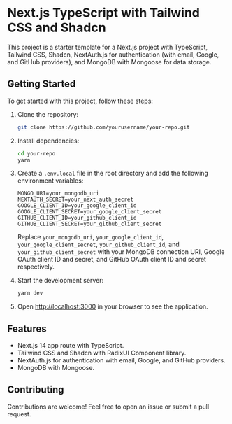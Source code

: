# Next.js TypeScript with Tailwind CSS and Shadcn

This project is a starter template for a Next.js project with TypeScript, Tailwind CSS, Shadcn, NextAuth.js for authentication (with email, Google, and GitHub providers), and MongoDB with Mongoose for data storage.

## Getting Started

To get started with this project, follow these steps:

1. Clone the repository:

   ```bash
   git clone https://github.com/yourusername/your-repo.git
   ```

2. Install dependencies:

   ```bash
   cd your-repo
   yarn
   ```

3. Create a `.env.local` file in the root directory and add the following environment variables:

   ```dotenv
   MONGO_URI=your_mongodb_uri
   NEXTAUTH_SECRET=your_next_auth_secret
   GOOGLE_CLIENT_ID=your_google_client_id
   GOOGLE_CLIENT_SECRET=your_google_client_secret
   GITHUB_CLIENT_ID=your_github_client_id
   GITHUB_CLIENT_SECRET=your_github_client_secret
   ```

   Replace `your_mongodb_uri`, `your_google_client_id`, `your_google_client_secret`, `your_github_client_id`, and `your_github_client_secret` with your MongoDB connection URI, Google OAuth client ID and secret, and GitHub OAuth client ID and secret respectively.

4. Start the development server:

   ```bash
   yarn dev
   ```

5. Open [http://localhost:3000](http://localhost:3000) in your browser to see the application.

## Features

- Next.js 14 app route with TypeScript.
- Tailwind CSS and Shadcn with RadixUI Component library.
- NextAuth.js for authentication with email, Google, and GitHub providers.
- MongoDB with Mongoose.

## Contributing

Contributions are welcome! Feel free to open an issue or submit a pull request.

